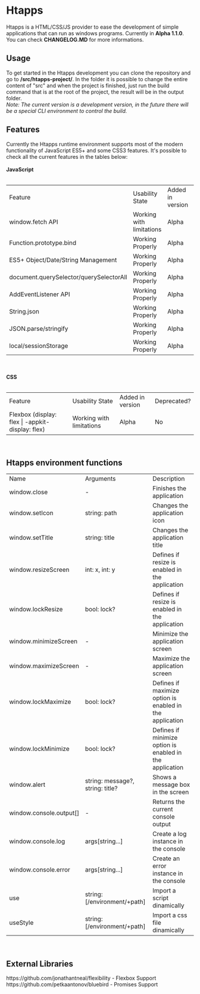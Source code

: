 <h1>Htapps</h1>
Htapps is a HTML/CSS/JS provider to ease the development of simple applications that can run as windows programs. Currently in <b>Alpha 1.1.0</b>.
You can check <b>CHANGELOG.MD</b> for more informations.
<br>
<h2>Usage</h2>
To get started in the Htapps development you can clone the repository and go to <b>/src/htapps-project/</b>.
In the folder it is possible to change the entire content of "src" and when the project is finished, just run the build command that is at the root of the project, the result will be in the output folder.
<br>
<i>Note: The current version is a development version, in the future there will be a special CLI environment to control the build.</i>
<h2>Features</h2>
Currently the Htapps runtime environment supports most of the modern functionality of JavaScript ES5+ and some CSS3 features. It's possible to check all the current features in the tables below:
<br><br>
<b>JavaScript</b>
<br><br>
<table>
  <tr>
    <td>Feature</td>
    <td>Usability State</td>
    <td>Added in version</td>
    <td>Deprecated?</td>
  </tr>
  <tr>
    <td>window.fetch API</td>
    <td>Working with limitations</td>
    <td>Alpha</td>
    <td>No</td>
  </tr>
  <tr>
    <td>Function.prototype.bind</td>
    <td>Working Properly</td>
    <td>Alpha</td>
    <td>No</td>
  </tr>
  <tr>
    <td>ES5+ Object/Date/String Management</td>
    <td>Working Properly</td>
    <td>Alpha</td>
    <td>No</td>
  </tr>
  <tr>
    <td>document.querySelector/querySelectorAll</td>
    <td>Working Properly</td>
    <td>Alpha</td>
    <td>No</td>
  </tr>
  <tr>
    <td>AddEventListener API</td>
    <td>Working Properly</td>
    <td>Alpha</td>
    <td>No</td>
  </tr>
  <tr>
    <td>String.json</td>
    <td>Working Properly</td>
    <td>Alpha</td>
    <td>No</td>
  </tr>
  <tr>
    <td>JSON.parse/stringify</td>
    <td>Working Properly</td>
    <td>Alpha</td>
    <td>No</td>
  </tr>
  <tr>
    <td>local/sessionStorage</td>
    <td>Working Properly</td>
    <td>Alpha</td>
    <td>No</td>
  </tr>
</table>
<br><br>
<b>CSS</b>
<br><br>
<table>
  <tr>
    <td>Feature</td>
    <td>Usability State</td>
    <td>Added in version</td>
    <td>Deprecated?</td>
  </tr>
  <tr>
    <td>Flexbox (display: flex | -appkit-display: flex)</td>
    <td>Working with limitations</td>
    <td>Alpha</td>
    <td>No</td>
  </tr>
</table>
<br>
<h2>Htapps environment functions</h2>

<table>
  <tr>
    <td>Name</td>
    <td>Arguments</td>
    <td>Description</td>
  </tr>
  <tr>
    <td>window.close</td>
    <td>-</td>
    <td>Finishes the application</td>
  </tr>
  <tr>
    <td>window.setIcon</td>
    <td>string: path</td>
    <td>Changes the application icon</td>
  </tr>
  <tr>
    <td>window.setTitle</td>
    <td>string: title</td>
    <td>Changes the application title</td>
  </tr>
  <tr>
    <td>window.resizeScreen</td>
    <td>int: x, int: y</td>
    <td>Defines if resize is enabled in the application</td>
  </tr>
   <tr>
    <td>window.lockResize</td>
    <td>bool: lock?</td>
    <td>Defines if resize is enabled in the application</td>
  </tr>
  <tr>
    <td>window.minimizeScreen</td>
    <td>-</td>
    <td>Minimize the application screen</td>
  </tr>
  <tr>
    <td>window.maximizeScreen</td>
    <td>-</td>
    <td>Maximize the application screen</td>
  </tr>
  <tr>
    <td>window.lockMaximize</td>
    <td>bool: lock?</td>
    <td>Defines if maximize option is enabled in the application</td>
  </tr>
  <tr>
    <td>window.lockMinimize</td>
    <td>bool: lock?</td>
    <td>Defines if minimize option is enabled in the application</td>
  </tr>
  <tr>
    <td>window.alert</td>
    <td>string: message?, string: title?</td>
    <td>Shows a message box in the screen</td>
  </tr>
  <tr>
    <td>window.console.output[]</td>
    <td>-</td>
    <td>Returns the current console output</td>
  </tr>
  <tr>
    <td>window.console.log</td>
    <td>args[string...]</td>
    <td>Create a log instance in the console</td>
  </tr>
  <tr>
    <td>window.console.error</td>
    <td>args[string...]</td>
    <td>Create an error instance in the console</td>
  </tr>
  <tr>
    <td>use</td>
    <td>string: [/environment/+path]</td>
    <td>Import a script dinamically</td>
  </tr>
  <tr>
    <td>useStyle</td>
    <td>string: [/environment/+path]</td>
    <td>Import a css file dinamically</td>
  </tr>
</table>
<br>
<h2>External Libraries</h2>
https://github.com/jonathantneal/flexibility - Flexbox Support<br>
https://github.com/petkaantonov/bluebird - Promises Support
